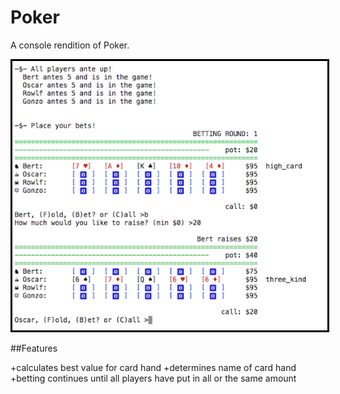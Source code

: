 Poker
=====

A console rendition of Poker.


<img style="border: 3px solid black" src="cover.png">

##Features

+calculates best value for card hand
+determines name of card hand
+betting continues until all players have put in all or the same amount 
